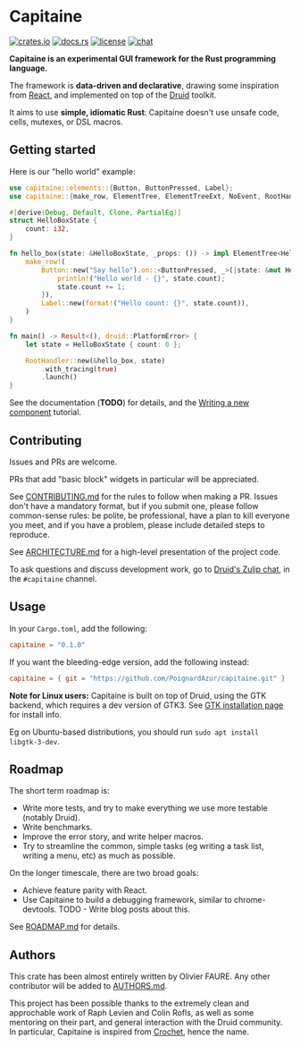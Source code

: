 # Capitaine

[![crates.io](https://meritbadge.herokuapp.com/capitaine)](https://crates.io/crates/capitaine)
[![docs.rs](https://docs.rs/capitaine/badge.svg)](https://docs.rs/capitaine/)
[![license](https://img.shields.io/github/license/PoignardAzur/capitaine)](https://github.com/linebender/druid/blob/master/LICENSE)
[![chat](https://img.shields.io/badge/zulip-join_chat-brightgreen.svg)](https://xi.zulipchat.com)

**Capitaine is an experimental GUI framework for the Rust programming language.**

The framework is **data-driven and declarative**, drawing some inspiration from [React](https://github.com/facebook/react), and implemented on top of the [Druid](https://github.com/linebender/druid) toolkit.

It aims to use **simple, idiomatic Rust**: Capitaine doesn't use unsafe code, cells, mutexes, or DSL macros.


## Getting started

Here is our "hello world" example:

```rust
use capitaine::elements::{Button, ButtonPressed, Label};
use capitaine::{make_row, ElementTree, ElementTreeExt, NoEvent, RootHandler};

#[derive(Debug, Default, Clone, PartialEq)]
struct HelloBoxState {
    count: i32,
}

fn hello_box(state: &HelloBoxState, _props: ()) -> impl ElementTree<HelloBoxState, NoEvent> {
    make_row!(
        Button::new("Say hello").on::<ButtonPressed, _>(|state: &mut HelloBoxState, _| {
            println!("Hello world - {}", state.count);
            state.count += 1;
        }),
        Label::new(format!("Hello count: {}", state.count)),
    )
}

fn main() -> Result<(), druid::PlatformError> {
    let state = HelloBoxState { count: 0 };

    RootHandler::new(&hello_box, state)
        .with_tracing(true)
        .launch()
}
```

See the documentation (**TODO**) for details, and the [Writing a new component](misc_docs/writing_a_component.md) tutorial.


## Contributing

Issues and PRs are welcome.

PRs that add "basic block" widgets in particular will be appreciated.

See [CONTRIBUTING.md](CONTRIBUTING.md) for the rules to follow when making a PR. Issues don't have a mandatory format, but if you submit one, please follow common-sense rules: be polite, be professional, have a plan to kill everyone you meet, and if you have a problem, please include detailed steps to reproduce.

See [ARCHITECTURE.md](ARCHITECTURE.md) for a high-level presentation of the project code.

To ask questions and discuss development work, go to [Druid's Zulip chat](https://xi.zulipchat.com/), in the `#capitaine` channel.


## Usage

In your `Cargo.toml`, add the following:

```toml
capitaine = "0.1.0"
```

If you want the bleeding-edge version, add the following instead:

```toml
capitaine = { git = "https://github.com/PoignardAzur/capitaine.git" }
```

**Note for Linux users:** Capitaine is built on top of Druid, using the GTK backend, which requires a dev version of GTK3. See [GTK installation page](https://www.gtk.org/docs/installations/linux/#installing-gtk-from-packages) for install info.

Eg on Ubuntu-based distributions, you should run `sudo apt install libgtk-3-dev`.


## Roadmap

The short term roadmap is:

- Write more tests, and try to make everything we use more testable (notably Druid).
- Write benchmarks.
- Improve the error story, and write helper macros.
- Try to streamline the common, simple tasks (eg writing a task list, writing a menu, etc) as much as possible.

On the longer timescale, there are two broad goals:

- Achieve feature parity with React.
- Use Capitaine to build a debugging framework, similar to chrome-devtools. TODO - Write blog posts about this.

See [ROADMAP.md](ROADMAP.md) for details.


## Authors

This crate has been almost entirely written by Olivier FAURE. Any other contributor will be added to [AUTHORS.md](AUTHORS.md).

This project has been possible thanks to the extremely clean and approchable work of Raph Levien and Colin Rofls, as well as some mentoring on their part, and general interaction with the Druid community. In particular, Capitaine is inspired from [Crochet](https://github.com/raphlinus/crochet/), hence the name.
